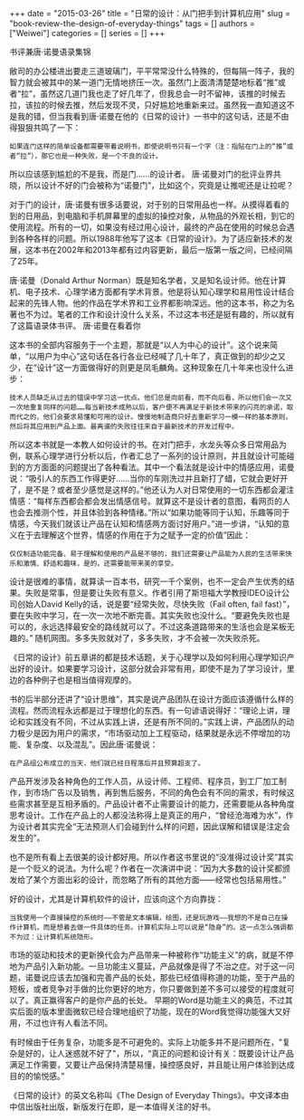 +++ 
date = "2015-03-26"
title = "日常的设计：从门把手到计算机应用"
slug = "book-review-the-design-of-everyday-things"
tags = []
authors = ["Weiwei"]
categories = []
series = []
+++


书评兼唐·诺曼语录集锦

敝司的办公楼进出要走三道玻璃门，平平常常没什么特殊的，但每隔一阵子，我的智力就会被其中的某一道门无情地挤压一次。虽然门上面清清楚楚地标着“推”或者“拉”，虽然这几道门我也走了好几年了，但我总会一时不留神，该推的时候去拉，该拉的时候去推，然后发现不灵，只好尴尬地重新来过。虽然我一直知道这不是我的错，但当我看到唐·诺曼在他的《日常的设计》一书中的这句话，还是不由得狠狠共鸣了一下：

    如果连门这样的简单设备都需要带着说明书，即使说明书只有一个字（注：指贴在门上的“推”或者“拉”），那它也是一种失败，是一个不良的设计。 

所以应该感到尴尬的不是我，而是门……的设计者。
唐·诺曼对门的批评业界共晓，所以设计不好的门会被称为“诺曼门”，比如这个，究竟是让推呢还是让拉呢？

对于门的设计，唐·诺曼有很多话要说，对于别的日常用品也一样。从摸得着看的到的日用品，到电脑和手机屏幕里的虚拟的操控对象，从物品的外观长相，到它的使用流程。所有的一切，如果没有经过用心设计，最终的产品在使用的时候总会遇到各种各样的问题。所以1988年他写了这本《日常的设计》。为了适应新技术的发展，这本书在2002年和2013年都有过内容更新，最后一版第一版之间，已经间隔了25年。

唐·诺曼（Donald Arthur Norman）既是知名学者，又是知名设计师。他在计算机、电子技术、心理学诸方面都有学术背景。他是将认知心理学和易用性设计结合起来的先锋人物。他的作品在学术界和工业界都影响深远。他的这本书，称之为名著也不为过。笔者的工作和设计没什么关系，不过这本书还是挺有趣的，所以就有了这篇语录体书评。
唐·诺曼在看着你

这本书的全部内容服务于一个主题，那就是“以人为中心的设计”。这个说来简单，“以用户为中心”这句话在各行各业已经喊了几十年了，真正做到的却少之又少，在“设计”这一方面做得好的则更是凤毛麟角。这种现象在几十年来也没什么进步：

    技术人员缺乏从过去的错误中学习这一优点。他们总是向前看，而不向后看，所以他们会一次又一次地重复同样的问题……每当新技术成熟以后，客户便不再满足于新技术带来的闪亮的承诺，取而代之的，他们会要求易懂和可用的设计。慢慢地制造商只好去重新学习一模一样的基本原则，然后将其应用到产品上面。最离谱的失败往往来自于最新技术的开发过程中。 

所以这本书就是一本教人如何设计的书。在对门把手，水龙头等众多日常用品为例，联系心理学进行分析以后，作者汇总了一系列的设计原则，并且就设计可能碰到的方方面面的问题提出了各种看法。其中一个看法就是设计中的情感应用，诺曼说：“吸引人的东西工作得更好……当你的车刚洗过并且新打了蜡，它就会更好开了，是不是？或者至少感觉是这样的。”他还认为人对日常使用的一切东西都会灌注情感：“每样东西都会都会发出情感信号。就算这不是设计者的意图，看网页的人也会去推测个性，并且体验到各种情绪。”所以“如果功能等同于认知，乐趣等同于情感，今天我们就该让产品在认知和情感两方面讨好用户。”进一步讲，“认知的意义在于去理解这个世界，情感的作用在于为之赋予一定的价值”因此：

    仅仅制造功能完备、易于理解和使用的产品是不够的，我们还需要让产品能为人民的生活带来快乐和激情、舒适和趣味，是的，还需要能带来美的享受。

设计是很难的事情，就算读一百本书，研究一千个案例，也不一定会产生优秀的结果。失败是常事，但是要让失败有意义。作者引用了斯坦福大学教授IDEO设计公司创始人David Kelly的话，说是要“经常失败，尽快失败（Fail often, fail fast）”，要在失败中学习，在一次一次地不断完善。其实失败也没什么。“要避免失败也是可以的，永远选择最安全的路线就可以了。不过这条道路带来的生活也会是呆板无趣的。”
随机网图。多多失败就对了，多多失败，才不会被一次失败杀死。

《日常的设计》前五章讲的都是技术话题，关于心理学以及如何利用心理学知识产出好的设计。如果要学习设计，这部分就会非常有用，即使不是为了学习设计，里边的各种例子也是相当值得观摩的。

书的后半部分还讲了“设计思维”，其实是说产品团队在设计方面应该遵循什么样的流程。然而流程永远都是过于理想化的东西。有一句谚语说得好：“理论上讲，理论和实践没有不同，不过从实践上讲，还是有所不同的。”实践上讲，产品团队的动力极少是因为用户的需求，“市场驱动加上工程驱动，结果就是永远不停增加的功能、复杂度、以及混乱”。因此唐·诺曼说：

    在产品组公布成立的当天，他们就已经日程落后并且预算超支了。

产品开发涉及各种角色的工作人员，从设计师、工程师、程序员，到工厂加工制作，到市场广告以及销售，再到售后服务，不同的角色会有不同的需求，有时候这些需求甚至是互相矛盾的。产品设计者不止需要设计的能力，还需要能从各种角度思考设计。工作在产品上的人都没法称得上是真正的用户，“曾经沧海难为水”，作为设计者其实完全“无法预测人们会碰到什么样的问题，因此误解和错误是注定会发生的”。

也不是所有看上去很美的设计都好用。所以作者这书里说的“没准得过设计奖”其实是一个贬义的说法。为什么呢？作者在一次演讲中说：“因为大多数的设计奖都颁发给了某个方面出彩的设计，而忽略了所有的其他方面——经常也包括易用性。”

好的设计，尤其是计算机软件的设计，应该向这个方向靠拢：

    当我使用一个直接操控的系统时——不管是文本编辑，绘图，还是玩游戏——我想的不是自己在操作计算机，而是想着去做一件具体的任务。计算机实际上可以说是“隐身”的。这一点怎么强调都不为过：让计算机系统隐形。

市场的驱动和技术的更新换代会为产品带来一种被称作“功能主义”的病，就是不停地为产品引入新功能。一旦功能主义蔓延，产品就像是得了不治之症。对于这一问题，诺曼说应该去加强和完善产品的长处，那些已经值得称道的功能，至于产品的短板，或者竞争对手做的比你更好的地方，你只要做到差不多可以接受的程度就可以了。真正赢得客户的是你产品的长处。
早期的Word是功能主义的典范，不过其实后面的版本里面微软已经合理地组织了功能，现在的Word我觉得功能强大又好用，不过也许有人看法不同。

有时候由于任务复杂，功能多是不可避免的。实际上功能多并不是问题所在，"复杂是好的，让人迷惑就不好了"，所以，“真正的问题和设计有关：既要设计让产品满足工作需要，又要让产品保持清楚易懂，操控感良好，并且能让用户体验到达成目的的愉悦感。”

《日常的设计》的英文名称叫《The Design of Everyday Things》。中文译本由中信出版社出版，新版发行在即，是一本值得关注的好书。
